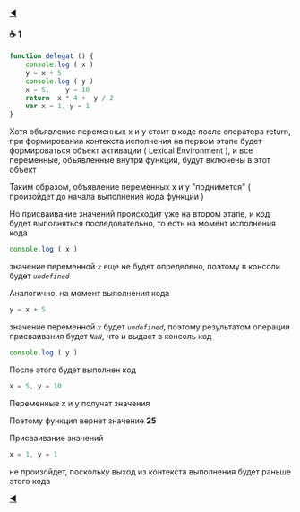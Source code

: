 [:arrow_backward:](https://github.com/garevna/js-course/wiki/function-object#callee)

#### :coffee: 1

```javascript
function delegat () {
    console.log ( x )
    y = x + 5
    console.log ( y )
    x = 5,    y = 10
    return  x * 4 +  y / 2
    var x = 1, y = 1
}
```
Хотя объявление переменных  x и y  стоит в коде после оператора return, при формировании контекста исполнения на первом этапе будет формироваться объект активации ( Lexical Environment ), и все переменные, объявленные внутри функции, будут включены в этот объект

Таким образом, объявление переменных  x и y  "поднимется" ( произойдет до начала выполнения кода функции )

Но присваивание значений происходит уже на втором этапе, и код будет выполняться последовательно, то есть на момент исполнения кода  
```javascript
console.log ( x ) 
```
значение переменной  *`x`*  еще не будет определено, поэтому в консоли будет *`undefined`*

Аналогично, на момент выполнения кода  
```javascript
y = x + 5
```
значение переменной  *`x`*  будет  *`undefined`*, поэтому результатом операции присваивания будет  *`NaN`*,  что и выдаст в консоль код
```javascript
console.log ( y )
```
После этого будет выполнен код
```javascript
x = 5, y = 10
```
Переменные  x  и  y  получат значения

Поэтому функция вернет значение **25**

Присваивание значений
```javascript
x = 1, y = 1
```
не произойдет, поскольку выход из контекста выполнения будет раньше этого кода

[:arrow_backward:](https://github.com/garevna/js-course/wiki/function-object#callee)